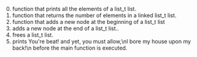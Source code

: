 0. function that prints all the elements of a list_t list.
1. function that returns the number of elements 
	in a linked list_t list.
2. function that adds a new node at the beginning of a list_t list
3. adds a new node at the end of a list_t list..
4.  frees a list_t list.
5. prints You're beat! and yet, you must allow,\nI bore my house 
	upon my back!\n before the main function is executed.
